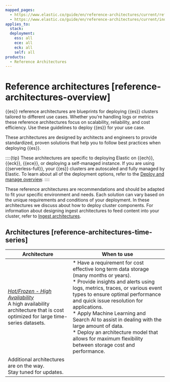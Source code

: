 ```yaml
---
mapped_pages:
  - https://www.elastic.co/guide/en/reference-architectures/current/reference-architectures-overview.html
  - https://www.elastic.co/guide/en/reference-architectures/current/index.html
applies_to:
  stack:
  deployment:
    ess: all
    ece: all
    eck: all
    self: all
products:
  - Reference Architectures
---
```


# Reference architectures [reference-architectures-overview]

{{es}} reference architectures are blueprints for deploying {{es}} clusters tailored to different use cases. Whether you’re handling logs or metrics these reference architectures focus on scalability, reliability, and cost efficiency. Use these guidelines to deploy {{es}} for your use case.

These architectures are designed by architects and engineers to provide standardized, proven solutions that help you to follow best practices when deploying {{es}}.

::::{tip}
These architectures are specific to deploying Elastic on {{ech}}, {{eck}}, {{ece}}, or deploying a self-managed instance. If you are using {{serverless-full}}, your {{es}} clusters are autoscaled and fully managed by Elastic. To learn about all of the deployment options, refer to the [Deploy and manage overview](/deploy-manage/index.md).
::::


These reference architectures are recommendations and should be adapted to fit your specific environment and needs. Each solution can vary based on the unique requirements and conditions of your deployment. In these architectures we discuss about how to deploy cluster components. For information about designing ingest architectures to feed content into your cluster, refer to [Ingest architectures](../manage-data/ingest/ingest-reference-architectures.md).

## Architectures [reference-architectures-time-series]

| Architecture | When to use |
| --- | --- |
| [*Hot/Frozen - High Availability*](/deploy-manage/reference-architectures/hotfrozen-high-availability.md)<br>A high availability architecture that is cost optimized for large time-series datasets. | * Have a requirement for cost effective long term data storage (many months or years).<br>* Provide insights and alerts using logs, metrics, traces, or various event types to ensure optimal performance and quick issue resolution for applications.<br>* Apply Machine Learning and Search AI to assist in dealing with the large amount of data.<br>* Deploy an architecture model that allows for maximum flexibility between storage cost and performance.<br> |
| Additional architectures are on the way.<br>Stay tuned for updates. |  |



